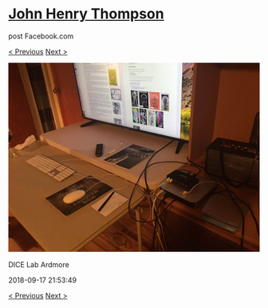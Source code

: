 # [John Henry Thompson](../README.md)
post Facebook.com

[< Previous](2018-09-19-2.md) [Next >](2018-09-17-2.md)

[![](../media/2018-09-17/Timeline-Photos-DICE-Lab-Ardmore.jpg)](../README.md)

DICE Lab Ardmore

2018-09-17 21:53:49

[< Previous](2018-09-19-2.md) [Next >](2018-09-17-2.md)